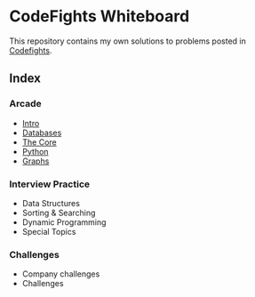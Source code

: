 # CodeFights Whiteboard

This repository contains my own solutions to problems posted in [Codefights](https://www.codefights.com).

## Index

### Arcade

* [Intro](arcade/intro/README.md)
* [Databases](arcade/databases/README.md)
* [The Core](arcade/the-core/README.md)
* [Python](arcade/python/README.md)
* [Graphs](arcade/graphs/README.md)

### Interview Practice

* Data Structures
* Sorting & Searching
* Dynamic Programming
* Special Topics

### Challenges

* Company challenges
* Challenges
